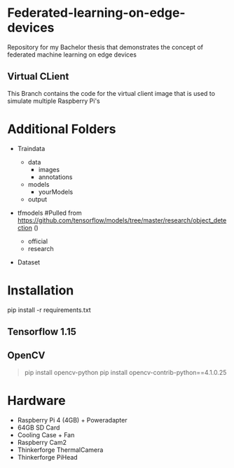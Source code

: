 # Federated-learning-on-edge-devices
Repository for my Bachelor thesis that demonstrates the concept of federated machine learning on edge devices

## Virtual CLient
This Branch contains the code for the virtual client image that is used to simulate multiple Raspberry Pi's

# Additional Folders

- Traindata
    - data
        - images
        - annotations
    - models
        - yourModels
    - output

- tfmodels #Pulled from https://github.com/tensorflow/models/tree/master/research/object_detection ()
    - official
    - research

- Dataset

# Installation

pip install -r requirements.txt 

## Tensorflow 1.15

## OpenCV
> pip install opencv-python
> pip install opencv-contrib-python==4.1.0.25

# Hardware
- Raspberry Pi 4 (4GB) + Poweradapter
- 64GB SD Card
- Cooling Case + Fan
- Raspberry Cam2
- Thinkerforge ThermalCamera
- Thinkerforge PiHead



